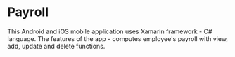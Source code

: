 # Payroll
 This Android and iOS mobile application uses Xamarin framework - C# language. The features of the app - computes employee's payroll with view, add, update and delete functions.
